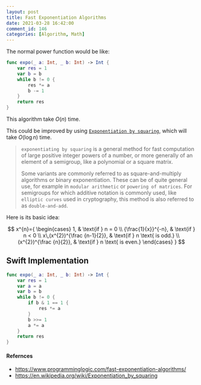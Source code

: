 ```yaml
---
layout: post
title: Fast Exponentiation Algorithms
date: 2021-03-28 16:42:00
comment_id: 146
categories: [Algorithm, Math]
---
```


The normal power function would be like:

```swift
func expo(_ a: Int, _ b: Int) -> Int {
    var res = 1
    var b = b
    while b != 0 {
        res *= a
        b -= 1
    }
    return res
}
```

This algorithm take $O(n)$ time.

This could be improved by using [`Exponentiation by squaring`](https://en.wikipedia.org/wiki/Exponentiation_by_squaring), which will take $O(\log n)$ time.

> `exponentiating by squaring` is a general method for fast computation of large positive integer powers of a number, or more generally of an element of a semigroup, like a polynomial or a square matrix.
>
> Some variants are commonly referred to as square-and-multiply algorithms or binary exponentiation. These can be of quite general use, for example in `modular arithmetic` or `powering of matrices`. For semigroups for which additive notation is commonly used, like `elliptic curves` used in cryptography, this method is also referred to as `double-and-add`.

Here is its basic idea:

$$
x^{n}={
    \begin{cases}
    1, & \text{if } n = 0 \\
    {\frac{1}{x}}^{-n}, & \text{if } n < 0 \\
    x\,(x^{2})^{\frac {n-1}{2}}, & \text{if } n \text{ is odd.} \\
    (x^{2})^{\frac {n}{2}}, & \text{if } n \text{ is even.}
    \end{cases}
    }
$$

## Swift Implementation

```swift
func expo(_ a: Int, _ b: Int) -> Int {
    var res = 1
    var a = a
    var b = b
    while b != 0 {
        if b & 1 == 1 {
            res *= a
        }
        b >>= 1
        a *= a
    }
    return res
}
```

#### Refernces

- <https://www.programminglogic.com/fast-exponentiation-algorithms/>
- <https://en.wikipedia.org/wiki/Exponentiation_by_squaring>